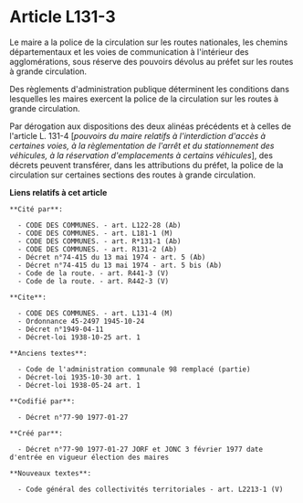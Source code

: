 # Article L131-3

Le maire a la police de la circulation sur les routes nationales, les chemins départementaux et les voies de communication à
l'intérieur des agglomérations, sous réserve des pouvoirs dévolus au préfet sur les routes à grande circulation. 

Des règlements d'administration publique déterminent les conditions dans lesquelles les maires exercent la police de la
circulation sur les routes à grande circulation. 

Par dérogation aux dispositions des deux alinéas précédents et à celles de l'article L. 131-4 [*pouvoirs du maire relatifs à
l'interdiction d'accès à certaines voies, à la règlementation de l'arrêt et du stationnement des véhicules, à la réservation
d'emplacements à certains véhicules*], des décrets peuvent transférer, dans les attributions du préfet, la police de la
circulation sur certaines sections des routes à grande circulation.

**Liens relatifs à cet article**

	**Cité par**:

	  - CODE DES COMMUNES. - art. L122-28 (Ab)
	  - CODE DES COMMUNES. - art. L181-1 (M)
	  - CODE DES COMMUNES. - art. R*131-1 (Ab)
	  - CODE DES COMMUNES. - art. R131-2 (Ab)
	  - Décret n°74-415 du 13 mai 1974 - art. 5 (Ab)
	  - Décret n°74-415 du 13 mai 1974 - art. 5 bis (Ab)
	  - Code de la route. - art. R441-3 (V)
	  - Code de la route. - art. R442-3 (V)

	**Cite**:

	  - CODE DES COMMUNES. - art. L131-4 (M)
	  - Ordonnance 45-2497 1945-10-24
	  - Décret n°1949-04-11
	  - Décret-loi 1938-10-25 art. 1

	**Anciens textes**:

	  - Code de l'administration communale 98 remplacé (partie)
	  - Décret-loi 1935-10-30 art. 1
	  - Décret-loi 1938-05-24 art. 1

	**Codifié par**:

	  - Décret n°77-90 1977-01-27

	**Créé par**:

	  - Décret n°77-90 1977-01-27 JORF et JONC 3 février 1977 date d'entrée en vigueur élection des maires

	**Nouveaux textes**:

	  - Code général des collectivités territoriales - art. L2213-1 (V)
